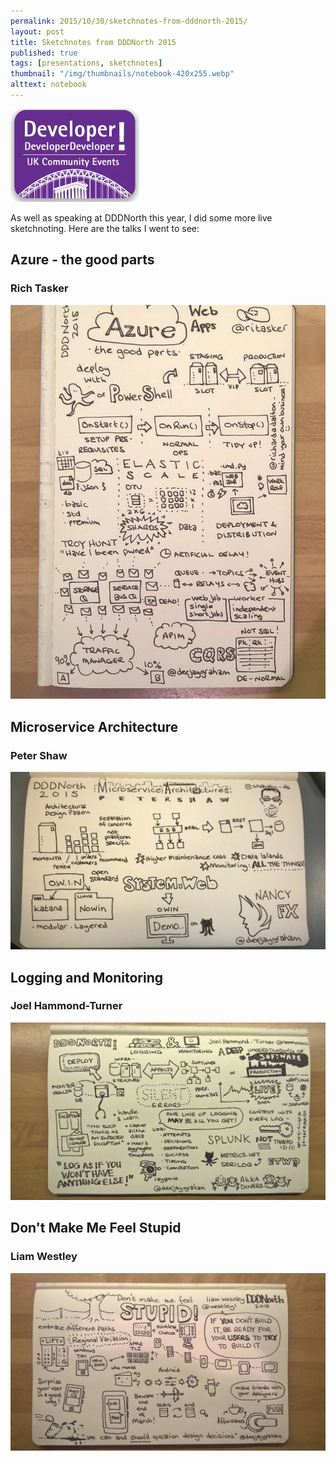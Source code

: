 ```yaml
---
permalink: 2015/10/30/sketchnotes-from-dddnorth-2015/
layout: post
title: Sketchnotes from DDDNorth 2015
published: true
tags: [presentations, sketchnotes]
thumbnail: "/img/thumbnails/notebook-420x255.webp"
alttext: notebook
---
```


<img src="/img/posts/sketchotes-from-dddnorth-2015/dddnorth-logo.webp" class="u-max-full-width" alt="DDD North" />

As well as speaking at DDDNorth this year, I did some more live sketchnoting. Here are the talks I went to see:

## Azure - the good parts

### Rich Tasker

![azure the good parts](/img/posts/sketchotes-from-dddnorth-2015/azure-the-good-parts.webp "Rich Tasker")

## Microservice Architecture

### Peter Shaw

![microservice architecture](/img/posts/sketchotes-from-dddnorth-2015/microservice-architecture.webp "Peter Shaw")

## Logging and Monitoring

### Joel Hammond-Turner

![logging and monitoring](/img/posts/sketchotes-from-dddnorth-2015/logging-and-monitoring.webp "Joel Hammond-Turner")

## Don't Make Me Feel Stupid

### Liam Westley

![don't make me feel stupid](/img/posts/sketchotes-from-dddnorth-2015/dont-make-me-feel-stupid.webp "Liam Westley")

